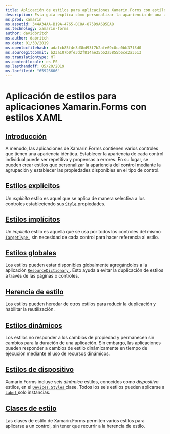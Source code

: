 ```yaml
---
title: Aplicación de estilos para aplicaciones Xamarin.Forms con estilos XAML
description: Esta guía explica cómo personalizar la apariencia de una aplicación de Xamarin.Forms con estilos XAML.
ms.prod: xamarin
ms.assetid: 344A34AA-B19A-4765-BC8A-875D9A6B5EA8
ms.technology: xamarin-forms
author: davidbritch
ms.author: dabritch
ms.date: 01/30/2019
ms.openlocfilehash: adafcb85f4e3d3bd93f7b2afe69c0ca0bb37f3d0
ms.sourcegitcommit: b23a107b0fe3d2f814ae35b52a5855b6ce2a3513
ms.translationtype: MT
ms.contentlocale: es-ES
ms.lasthandoff: 05/20/2019
ms.locfileid: "65926606"
---
```

# <a name="styling-xamarinforms-apps-using-xaml-styles"></a>Aplicación de estilos para aplicaciones Xamarin.Forms con estilos XAML

## <a name="introductionintroductionmd"></a>[Introducción](introduction.md)

A menudo, las aplicaciones de Xamarin.Forms contienen varios controles que tienen una apariencia idéntica. Establecer la apariencia de cada control individual puede ser repetitiva y propensas a errores. En su lugar, se pueden crear estilos que personalizar la apariencia del control mediante la agrupación y establecer las propiedades disponibles en el tipo de control.

## <a name="explicit-stylesexplicitmd"></a>[Estilos explícitos](explicit.md)

Un *explícita* estilo es aquel que se aplica de manera selectiva a los controles estableciendo sus [ `Style` ](xref:Xamarin.Forms.NavigableElement.Style) propiedades.

## <a name="implicit-stylesimplicitmd"></a>[Estilos implícitos](implicit.md)

Un *implícita* estilo es aquella que se usa por todos los controles del mismo [ `TargetType` ](xref:Xamarin.Forms.Style.TargetType), sin necesidad de cada control para hacer referencia al estilo.

## <a name="global-stylesapplicationmd"></a>[Estilos globales](application.md)

Los estilos pueden estar disponibles globalmente agregándolos a la aplicación [ `ResourceDictionary` ](xref:Xamarin.Forms.ResourceDictionary). Esto ayuda a evitar la duplicación de estilos a través de las páginas o controles.

## <a name="style-inheritanceinheritancemd"></a>[Herencia de estilo](inheritance.md)

Los estilos pueden heredar de otros estilos para reducir la duplicación y habilitar la reutilización.

## <a name="dynamic-stylesdynamicmd"></a>[Estilos dinámicos](dynamic.md)

Los estilos no responder a los cambios de propiedad y permanecen sin cambios para la duración de una aplicación. Sin embargo, las aplicaciones pueden responder a cambios de estilo dinámicamente en tiempo de ejecución mediante el uso de recursos dinámicos.

## <a name="device-stylesdevicemd"></a>[Estilos de dispositivo](device.md)

Xamarin.Forms incluye seis *dinámica* estilos, conocidos como *dispositivo* estilos, en el [ `Devices.Styles` ](xref:Xamarin.Forms.Device.Styles) clase. Todos los seis estilos pueden aplicarse a [ `Label` ](xref:Xamarin.Forms.Label) solo instancias.

## <a name="style-classesstyle-classmd"></a>[Clases de estilo](style-class.md)

Las clases de estilo de Xamarin.Forms permiten varios estilos para aplicarse a un control, sin tener que recurrir a la herencia de estilo.
